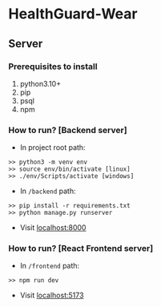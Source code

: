 # HealthGuard-Wear

## Server

### Prerequisites to install
1. python3.10+
2. pip
3. psql
4. npm

### How to run? [Backend server]
- In project root path:
```
>> python3 -m venv env
>> source env/bin/activate [linux]
>> ./env/Scripts/activate [windows] 
```

- In `/backend` path:
```
>> pip install -r requirements.txt
>> python manage.py runserver
```
  
- Visit [localhost:8000](http://localhost:8000/)

### How to run? [React Frontend server]
- In `/frontend` path:
```
>> npm run dev
```

- Visit [localhost:5173](http://localhost:5173/)

